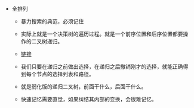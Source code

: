 - 全排列
    - 暴力搜索的典范，必须记住
    - 实际上就是一个决策树的遍历过程。就是一个前序位置和后序位置都要操作的二叉树递归。
    - [链接](https://labuladong.gitee.io/algo/1/5/)

    - 我们只要在递归之前做出选择，在递归之后撤销刚才的选择，就能正确得到每个节点的选择列表和路径。
    - 就是弱化版的递归二叉树，前面干什么，后面干什么。
    - 快速记忆需要直觉，如果纠结其内部的变换，会很难记忆。